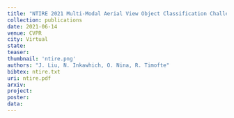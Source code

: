 ```yaml
---
title: "NTIRE 2021 Multi-Modal Aerial View Object Classification Challenge"
collection: publications
date: 2021-06-14
venue: CVPR
city: Virtual
state:
teaser:
thumbnail: 'ntire.png'
authors: "J. Liu, N. Inkawhich, O. Nina, R. Timofte"
bibtex: ntire.txt
uri: ntire.pdf
arxiv: 
project:
poster:
data:
---
```

